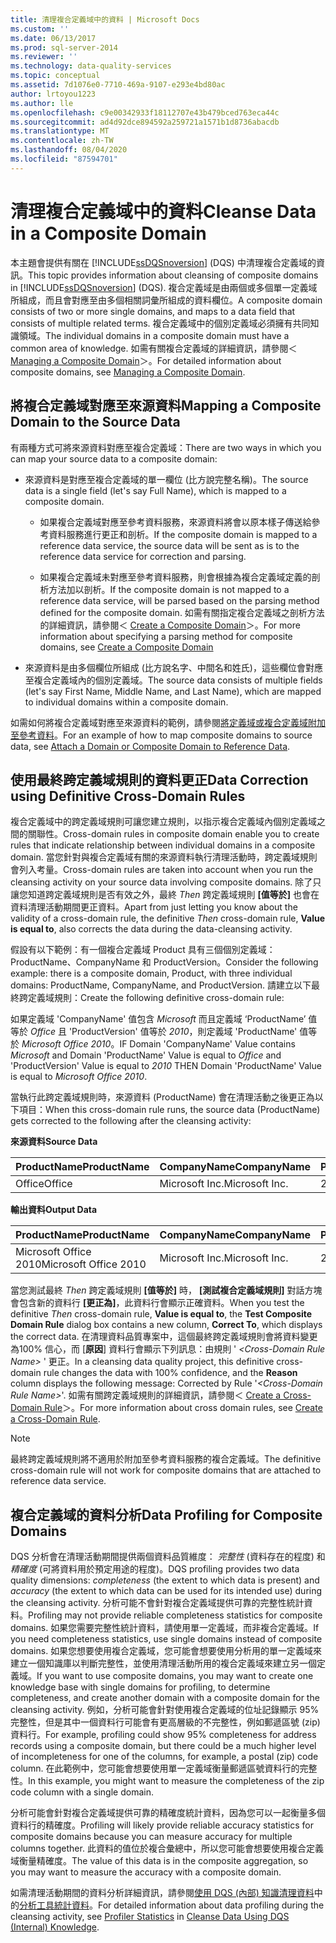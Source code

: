 ```yaml
---
title: 清理複合定義域中的資料 | Microsoft Docs
ms.custom: ''
ms.date: 06/13/2017
ms.prod: sql-server-2014
ms.reviewer: ''
ms.technology: data-quality-services
ms.topic: conceptual
ms.assetid: 7d1076e0-7710-469a-9107-e293e4bd80ac
author: lrtoyou1223
ms.author: lle
ms.openlocfilehash: c9e00342933f18112707e43b479bced763eca44c
ms.sourcegitcommit: ad4d92dce894592a259721a1571b1d8736abacdb
ms.translationtype: MT
ms.contentlocale: zh-TW
ms.lasthandoff: 08/04/2020
ms.locfileid: "87594701"
---
```

# <a name="cleanse-data-in-a-composite-domain"></a><span data-ttu-id="f7bd9-102">清理複合定義域中的資料</span><span class="sxs-lookup"><span data-stu-id="f7bd9-102">Cleanse Data in a Composite Domain</span></span>
  <span data-ttu-id="f7bd9-103">本主題會提供有關在 [!INCLUDE[ssDQSnoversion](../includes/ssdqsnoversion-md.md)] (DQS) 中清理複合定義域的資訊。</span><span class="sxs-lookup"><span data-stu-id="f7bd9-103">This topic provides information about cleansing of composite domains in [!INCLUDE[ssDQSnoversion](../includes/ssdqsnoversion-md.md)] (DQS).</span></span> <span data-ttu-id="f7bd9-104">複合定義域是由兩個或多個單一定義域所組成，而且會對應至由多個相關詞彙所組成的資料欄位。</span><span class="sxs-lookup"><span data-stu-id="f7bd9-104">A composite domain consists of two or more single domains, and maps to a data field that consists of multiple related terms.</span></span> <span data-ttu-id="f7bd9-105">複合定義域中的個別定義域必須擁有共同知識領域。</span><span class="sxs-lookup"><span data-stu-id="f7bd9-105">The individual domains in a composite domain must have a common area of knowledge.</span></span> <span data-ttu-id="f7bd9-106">如需有關複合定義域的詳細資訊，請參閱＜ [Managing a Composite Domain](../../2014/data-quality-services/managing-a-composite-domain.md)＞。</span><span class="sxs-lookup"><span data-stu-id="f7bd9-106">For detailed information about composite domains, see [Managing a Composite Domain](../../2014/data-quality-services/managing-a-composite-domain.md).</span></span>  
  
##  <a name="mapping-a-composite-domain-to-the-source-data"></a><a name="Mapping"></a> <span data-ttu-id="f7bd9-107">將複合定義域對應至來源資料</span><span class="sxs-lookup"><span data-stu-id="f7bd9-107">Mapping a Composite Domain to the Source Data</span></span>  
 <span data-ttu-id="f7bd9-108">有兩種方式可將來源資料對應至複合定義域：</span><span class="sxs-lookup"><span data-stu-id="f7bd9-108">There are two ways in which you can map your source data to a composite domain:</span></span>  
  
-   <span data-ttu-id="f7bd9-109">來源資料是對應至複合定義域的單一欄位 (比方說完整名稱)。</span><span class="sxs-lookup"><span data-stu-id="f7bd9-109">The source data is a single field (let's say Full Name), which is mapped to a composite domain.</span></span>  
  
    -   <span data-ttu-id="f7bd9-110">如果複合定義域對應至參考資料服務，來源資料將會以原本樣子傳送給參考資料服務進行更正和剖析。</span><span class="sxs-lookup"><span data-stu-id="f7bd9-110">If the composite domain is mapped to a reference data service, the source data will be sent as is to the reference data service for correction and parsing.</span></span>  
  
    -   <span data-ttu-id="f7bd9-111">如果複合定義域未對應至參考資料服務，則會根據為複合定義域定義的剖析方法加以剖析。</span><span class="sxs-lookup"><span data-stu-id="f7bd9-111">If the composite domain is not mapped to a reference data service, will be parsed based on the parsing method defined for the composite domain.</span></span> <span data-ttu-id="f7bd9-112">如需有關指定複合定義域之剖析方法的詳細資訊，請參閱＜ [Create a Composite Domain](../../2014/data-quality-services/create-a-composite-domain.md)＞。</span><span class="sxs-lookup"><span data-stu-id="f7bd9-112">For more information about specifying a parsing method for composite domains, see [Create a Composite Domain](../../2014/data-quality-services/create-a-composite-domain.md)</span></span>  
  
-   <span data-ttu-id="f7bd9-113">來源資料是由多個欄位所組成 (比方說名字、中間名和姓氏)，這些欄位會對應至複合定義域內的個別定義域。</span><span class="sxs-lookup"><span data-stu-id="f7bd9-113">The source data consists of multiple fields (let's say First Name, Middle Name, and Last Name), which are mapped to individual domains within a composite domain.</span></span>  
  
 <span data-ttu-id="f7bd9-114">如需如何將複合定義域對應至來源資料的範例，請參閱[將定義域或複合定義域附加至參考資料](../../2014/data-quality-services/attach-a-domain-or-composite-domain-to-reference-data.md)。</span><span class="sxs-lookup"><span data-stu-id="f7bd9-114">For an example of how to map composite domains to source data, see [Attach a Domain or Composite Domain to Reference Data](../../2014/data-quality-services/attach-a-domain-or-composite-domain-to-reference-data.md).</span></span>  
  
##  <a name="data-correction-using-definitive-cross-domain-rules"></a><a name="CDCorrection"></a><span data-ttu-id="f7bd9-115">使用最終跨定義域規則的資料更正</span><span class="sxs-lookup"><span data-stu-id="f7bd9-115">Data Correction using Definitive Cross-Domain Rules</span></span>  
 <span data-ttu-id="f7bd9-116">複合定義域中的跨定義域規則可讓您建立規則，以指示複合定義域內個別定義域之間的關聯性。</span><span class="sxs-lookup"><span data-stu-id="f7bd9-116">Cross-domain rules in composite domain enable you to create rules that indicate relationship between individual domains in a composite domain.</span></span> <span data-ttu-id="f7bd9-117">當您針對與複合定義域有關的來源資料執行清理活動時，跨定義域規則會列入考量。</span><span class="sxs-lookup"><span data-stu-id="f7bd9-117">Cross-domain rules are taken into account when you run the cleansing activity on your source data involving composite domains.</span></span> <span data-ttu-id="f7bd9-118">除了只讓您知道跨定義域規則是否有效之外，最終 *Then* 跨定義域規則 **[值等於]** 也會在資料清理活動期間更正資料。</span><span class="sxs-lookup"><span data-stu-id="f7bd9-118">Apart from just letting you know about the validity of a cross-domain rule, the definitive *Then* cross-domain rule, **Value is equal to**, also corrects the data during the data-cleansing activity.</span></span>  
  
 <span data-ttu-id="f7bd9-119">假設有以下範例：有一個複合定義域 Product 具有三個個別定義域：ProductName、CompanyName 和 ProductVersion。</span><span class="sxs-lookup"><span data-stu-id="f7bd9-119">Consider the following example: there is a composite domain, Product, with three individual domains: ProductName, CompanyName, and ProductVersion.</span></span> <span data-ttu-id="f7bd9-120">請建立以下最終跨定義域規則：</span><span class="sxs-lookup"><span data-stu-id="f7bd9-120">Create the following definitive cross-domain rule:</span></span>  
  
 <span data-ttu-id="f7bd9-121">如果定義域 'CompanyName' 值包含 *Microsoft* 而且定義域 ‘ProductName’ 值等於 *Office* 且 'ProductVersion' 值等於 *2010*，則定義域 'ProductName' 值等於 *Microsoft Office 2010*。</span><span class="sxs-lookup"><span data-stu-id="f7bd9-121">IF Domain 'CompanyName' Value contains *Microsoft* and Domain 'ProductName' Value is equal to *Office* and 'ProductVersion' Value is equal to *2010* THEN Domain 'ProductName' Value is equal to *Microsoft Office 2010*.</span></span>  
  
 <span data-ttu-id="f7bd9-122">當執行此跨定義域規則時，來源資料 (ProductName) 會在清理活動之後更正為以下項目：</span><span class="sxs-lookup"><span data-stu-id="f7bd9-122">When this cross-domain rule runs, the source data (ProductName) gets corrected to the following after the cleansing activity:</span></span>  
  
 <span data-ttu-id="f7bd9-123">**來源資料**</span><span class="sxs-lookup"><span data-stu-id="f7bd9-123">**Source Data**</span></span>  
  
|<span data-ttu-id="f7bd9-124">ProductName</span><span class="sxs-lookup"><span data-stu-id="f7bd9-124">ProductName</span></span>|<span data-ttu-id="f7bd9-125">CompanyName</span><span class="sxs-lookup"><span data-stu-id="f7bd9-125">CompanyName</span></span>|<span data-ttu-id="f7bd9-126">ProductVersion</span><span class="sxs-lookup"><span data-stu-id="f7bd9-126">ProductVersion</span></span>|  
|-----------------|-----------------|--------------------|  
|<span data-ttu-id="f7bd9-127">Office</span><span class="sxs-lookup"><span data-stu-id="f7bd9-127">Office</span></span>|<span data-ttu-id="f7bd9-128">Microsoft Inc.</span><span class="sxs-lookup"><span data-stu-id="f7bd9-128">Microsoft Inc.</span></span>|<span data-ttu-id="f7bd9-129">2010</span><span class="sxs-lookup"><span data-stu-id="f7bd9-129">2010</span></span>|  
  
 <span data-ttu-id="f7bd9-130">**輸出資料**</span><span class="sxs-lookup"><span data-stu-id="f7bd9-130">**Output Data**</span></span>  
  
|<span data-ttu-id="f7bd9-131">ProductName</span><span class="sxs-lookup"><span data-stu-id="f7bd9-131">ProductName</span></span>|<span data-ttu-id="f7bd9-132">CompanyName</span><span class="sxs-lookup"><span data-stu-id="f7bd9-132">CompanyName</span></span>|<span data-ttu-id="f7bd9-133">ProductVersion</span><span class="sxs-lookup"><span data-stu-id="f7bd9-133">ProductVersion</span></span>|  
|-----------------|-----------------|--------------------|  
|<span data-ttu-id="f7bd9-134">Microsoft Office 2010</span><span class="sxs-lookup"><span data-stu-id="f7bd9-134">Microsoft Office 2010</span></span>|<span data-ttu-id="f7bd9-135">Microsoft Inc.</span><span class="sxs-lookup"><span data-stu-id="f7bd9-135">Microsoft Inc.</span></span>|<span data-ttu-id="f7bd9-136">2010</span><span class="sxs-lookup"><span data-stu-id="f7bd9-136">2010</span></span>|  
  
 <span data-ttu-id="f7bd9-137">當您測試最終 *Then* 跨定義域規則 **[值等於]** 時， **[測試複合定義域規則]** 對話方塊會包含新的資料行 **[更正為]**，此資料行會顯示正確資料。</span><span class="sxs-lookup"><span data-stu-id="f7bd9-137">When you test the definitive *Then* cross-domain rule, **Value is equal to**, the **Test Composite Domain Rule** dialog box contains a new column, **Correct To**, which displays the correct data.</span></span> <span data-ttu-id="f7bd9-138">在清理資料品質專案中，這個最終跨定義域規則會將資料變更為100% 信心，而 [**原因**] 資料行會顯示下列訊息：由規則 ' *\<Cross-Domain Rule Name>* ' 更正。</span><span class="sxs-lookup"><span data-stu-id="f7bd9-138">In a cleansing data quality project, this definitive cross-domain rule changes the data with 100% confidence, and the **Reason** column displays the following message: Corrected by Rule '*\<Cross-Domain Rule Name>*'.</span></span> <span data-ttu-id="f7bd9-139">如需有關跨定義域規則的詳細資訊，請參閱＜ [Create a Cross-Domain Rule](../../2014/data-quality-services/create-a-cross-domain-rule.md)＞。</span><span class="sxs-lookup"><span data-stu-id="f7bd9-139">For more information about cross domain rules, see [Create a Cross-Domain Rule](../../2014/data-quality-services/create-a-cross-domain-rule.md).</span></span>  
  
> [!NOTE]  
>  <span data-ttu-id="f7bd9-140">最終跨定義域規則將不適用於附加至參考資料服務的複合定義域。</span><span class="sxs-lookup"><span data-stu-id="f7bd9-140">The definitive cross-domain rule will not work for composite domains that are attached to reference data service.</span></span>  
  
##  <a name="data-profiling-for-composite-domains"></a><a name="DataProfiling"></a><span data-ttu-id="f7bd9-141">複合定義域的資料分析</span><span class="sxs-lookup"><span data-stu-id="f7bd9-141">Data Profiling for Composite Domains</span></span>  
 <span data-ttu-id="f7bd9-142">DQS 分析會在清理活動期間提供兩個資料品質維度： *完整性* (資料存在的程度) 和 *精確度* (可將資料用於預定用途的程度)。</span><span class="sxs-lookup"><span data-stu-id="f7bd9-142">DQS profiling provides two data quality dimensions: *completeness* (the extent to which data is present) and *accuracy* (the extent to which data can be used for its intended use) during the cleansing activity.</span></span> <span data-ttu-id="f7bd9-143">分析可能不會針對複合定義域提供可靠的完整性統計資料。</span><span class="sxs-lookup"><span data-stu-id="f7bd9-143">Profiling may not provide reliable completeness statistics for composite domains.</span></span> <span data-ttu-id="f7bd9-144">如果您需要完整性統計資料，請使用單一定義域，而非複合定義域。</span><span class="sxs-lookup"><span data-stu-id="f7bd9-144">If you need completeness statistics, use single domains instead of composite domains.</span></span> <span data-ttu-id="f7bd9-145">如果您想要使用複合定義域，您可能會想要使用分析用的單一定義域來建立一個知識庫以判斷完整性，並使用清理活動所用的複合定義域來建立另一個定義域。</span><span class="sxs-lookup"><span data-stu-id="f7bd9-145">If you want to use composite domains, you may want to create one knowledge base with single domains for profiling, to determine completeness, and create another domain with a composite domain for the cleansing activity.</span></span> <span data-ttu-id="f7bd9-146">例如，分析可能會針對使用複合定義域的位址記錄顯示 95% 完整性，但是其中一個資料行可能會有更高層級的不完整性，例如郵遞區號 (zip) 資料行。</span><span class="sxs-lookup"><span data-stu-id="f7bd9-146">For example, profiling could show 95% completeness for address records using a composite domain, but there could be a much higher level of incompleteness for one of the columns, for example, a postal (zip) code column.</span></span> <span data-ttu-id="f7bd9-147">在此範例中，您可能會想要使用單一定義域衡量郵遞區號資料行的完整性。</span><span class="sxs-lookup"><span data-stu-id="f7bd9-147">In this example, you might want to measure the completeness of the zip code column with a single domain.</span></span>  
  
 <span data-ttu-id="f7bd9-148">分析可能會針對複合定義域提供可靠的精確度統計資料，因為您可以一起衡量多個資料行的精確度。</span><span class="sxs-lookup"><span data-stu-id="f7bd9-148">Profiling will likely provide reliable accuracy statistics for composite domains because you can measure accuracy for multiple columns together.</span></span> <span data-ttu-id="f7bd9-149">此資料的值位於複合彙總中，所以您可能會想要使用複合定義域衡量精確度。</span><span class="sxs-lookup"><span data-stu-id="f7bd9-149">The value of this data is in the composite aggregation, so you may want to measure the accuracy with a composite domain.</span></span>  
  
 <span data-ttu-id="f7bd9-150">如需清理活動期間的資料分析詳細資訊，請參閱[使用 DQS &#40;內部&#41; 知識清理資料](../../2014/data-quality-services/cleanse-data-using-dqs-internal-knowledge.md)中的[分析工具統計資料](../../2014/data-quality-services/cleanse-data-using-dqs-internal-knowledge.md#Profiler)。</span><span class="sxs-lookup"><span data-stu-id="f7bd9-150">For detailed information about data profiling during the cleansing activity, see [Profiler Statistics](../../2014/data-quality-services/cleanse-data-using-dqs-internal-knowledge.md#Profiler) in [Cleanse Data Using DQS &#40;Internal&#41; Knowledge](../../2014/data-quality-services/cleanse-data-using-dqs-internal-knowledge.md).</span></span>  
  
  
